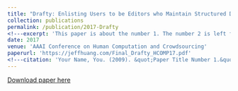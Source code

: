 ```yaml
---
title: "Drafty: Enlisting Users to be Editors who Maintain Structured Data"
collection: publications
permalink: /publication/2017-Drafty
<!---excerpt: 'This paper is about the number 1. The number 2 is left for future work.'--->
date: 2017
venue: 'AAAI Conference on Human Computation and Crowdsourcing'
paperurl: 'https://jeffhuang.com/Final_Drafty_HCOMP17.pdf'
<!---citation: 'Your Name, You. (2009). &quot;Paper Title Number 1.&quot; <i>Journal 1</i>. 1(1).'--->
---
```


[Download paper here](https://jeffhuang.com/Final_Drafty_HCOMP17.pdf)

<!---Recommended citation: Your Name, You. (2009). "Paper Title Number 1." <i>Journal 1</i>. 1(1).--->
